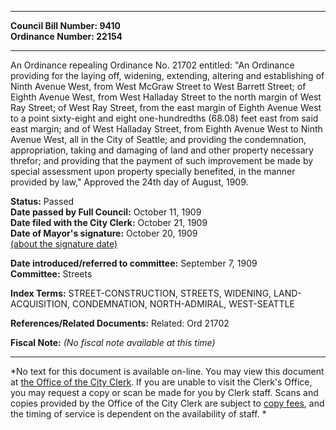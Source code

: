 * * * * *  
  
**Council Bill Number: [](#h0)[](#h2)9410**   
**Ordinance Number: 22154**  
  
* * * * *  
  
An Ordinance repealing Ordinance No. 21702 entitled: "An Ordinance providing for the laying off, widening, extending, altering and establishing of Ninth Avenue West, from West McGraw Street to West Barrett Street; of Eighth Avenue West, from West Halladay Street to the north margin of West Ray Street; of West Ray Street, from the east margin of Eighth Avenue West to a point sixty-eight and eight one-hundredths (68.08) feet east from said east margin; and of West Halladay Street, from Eighth Avenue West to Ninth Avenue West, all in the City of Seattle; and providing the condemnation, appropriation, taking and damaging of land and other property necessary threfor; and providing that the payment of such improvement be made by special assessment upon property specially benefited, in the manner provided by law," Approved the 24th day of August, 1909.  
  
**Status:** Passed   
**Date passed by Full Council:** October 11, 1909   
**Date filed with the City Clerk:** October 21, 1909   
**Date of Mayor's signature:** October 20, 1909   
[(about the signature date)](/~public/approvaldate.htm)   
  
  
**Date introduced/referred to committee:** September 7, 1909   
**Committee:** Streets   
  
**Index Terms:** STREET-CONSTRUCTION, STREETS, WIDENING, LAND-ACQUISITION, CONDEMNATION, NORTH-ADMIRAL, WEST-SEATTLE  
  
**References/Related Documents:** Related: Ord 21702  
  
**Fiscal Note:** *(No fiscal note available at this time)*  
  
* * * * *  
  
*No text for this document is available on-line. You may view this document at [the Office of the City Clerk](http://www.seattle.gov/leg/clerk/contactUs.htm). If you are unable to visit the Clerk's Office, you may request a copy or scan be made for you by Clerk staff. Scans and copies provided by the Office of the City Clerk are subject to [copy fees](http://clerk.seattle.gov/~public/clerkfees.htm), and the timing of service is dependent on the availability of staff. *  
  
  
